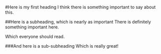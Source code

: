 #Here is my first heading
I think there is something important to say about this.

##Here is a subheading, which is nearly as important
There is definitely something important here.

Which everyone should read.

###And here is a sub-subheading
Which is really great!
